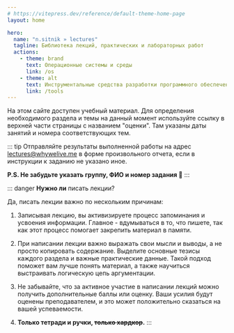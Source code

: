 ```yaml
---
# https://vitepress.dev/reference/default-theme-home-page
layout: home

hero:
  name: "n.sitnik » lectures"
  tagline: Библиотека лекций, практических и лабораторных работ
  actions:
    - theme: brand
      text: Операционные системы и среды
      link: /os
    - theme: alt
      text: Инструментальные средства разработки программного обеспечения
      link: /tools
---
```



На этом сайте доступен учебный материал. Для определения необходимого раздела и темы на данный момент используйте ссылку в верхней части страницы с названием "оценки". Там указаны даты занятий и номера соответствующих тем.

::: tip
Отправляйте результаты выполненной работы на адрес lectures@whywelive.me в форме произвольного отчета, если в инструкции к заданию не указано иное.

**P.S. Не забудьте указать группу, ФИО и номер задания :shushing_face:**
:::

::: danger
**Нужно ли** писать лекции?

Да, писать лекции важно по нескольким причинам:

1. Записывая лекцию, вы активизируете процесс запоминания и усвоения информации. Главное - вдумываться в то, что пишете, так как этот процесс помогает закрепить материал в памяти.

2. При написании лекции важно выражать свои мысли и выводы, а не просто копировать содержание. Выделите основные тезисы каждого раздела и важные практические данные. Такой подход поможет вам лучше понять материал, а также научиться выстраивать логическую цепь аргументации.

3. Не забывайте, что за активное участие в написании лекций можно получить дополнительные баллы или оценку. Ваши усилия будут оценены преподавателем, и это может положительно сказаться на вашей успеваемости.

4. **Только тетради и ручки, ~~только хардкор~~.**
:::